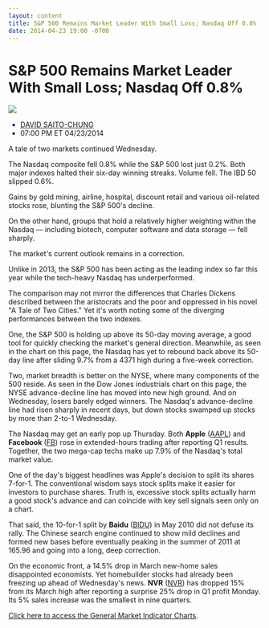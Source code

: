 ```yaml
---
layout: content
title: S&P 500 Remains Market Leader With Small Loss; Nasdaq Off 0.8%
date: 2014-04-23 19:00 -0700
---
```



S&P 500 Remains Market Leader With Small Loss; Nasdaq Off 0.8%
===============================================================


![](https://www.investors.com/wp-content/uploads/ibd-migrated-images/MPv_140424_635338639183060602.png)

* [DAVID SAITO-CHUNG](https://www.investors.com/author/chungd/ "Posts by DAVID SAITO-CHUNG")
* 07:00 PM ET 04/23/2014




A tale of two markets continued Wednesday.

  

The Nasdaq composite fell 0.8% while the S&P 500 lost just 0.2%. Both major indexes halted their six-day winning streaks. Volume fell. The IBD 50 slipped 0.6%.

  

Gains by gold mining, airline, hospital, discount retail and various oil-related stocks rose, blunting the S&P 500's decline.

  

On the other hand, groups that hold a relatively higher weighting within the Nasdaq — including biotech, computer software and data storage — fell sharply.

  

The market's current outlook remains in a correction.

  

Unlike in 2013, the S&P 500 has been acting as the leading index so far this year while the tech-heavy Nasdaq has underperformed.

  

The comparison may not mirror the differences that Charles Dickens described between the aristocrats and the poor and oppressed in his novel "A Tale of Two Cities." Yet it's worth noting some of the diverging performances between the two indexes.

  

One, the S&P 500 is holding up above its 50-day moving average, a good tool for quickly checking the market's general direction. Meanwhile, as seen in the chart on this page, the Nasdaq has yet to rebound back above its 50-day line after sliding 9.7% from a 4371 high during a five-week correction.

  

Two, market breadth is better on the NYSE, where many components of the 500 reside. As seen in the Dow Jones industrials chart on this page, the NYSE advance-decline line has moved into new high ground. And on Wednesday, losers barely edged winners. The Nasdaq's advance-decline line had risen sharply in recent days, but down stocks swamped up stocks by more than 2-to-1 Wednesday.

  

The Nasdaq may get an early pop up Thursday. Both **Apple** ([AAPL](https://research.investors.com/quote.aspx?symbol=AAPL)) and **Facebook** ([FB](https://research.investors.com/quote.aspx?symbol=FB)) rose in extended-hours trading after reporting Q1 results. Together, the two mega-cap techs make up 7.9% of the Nasdaq's total market value.

  

One of the day's biggest headlines was Apple's decision to split its shares 7-for-1. The conventional wisdom says stock splits make it easier for investors to purchase shares. Truth is, excessive stock splits actually harm a good stock's advance and can coincide with key sell signals seen only on a chart.

  

That said, the 10-for-1 split by **Baidu** ([BIDU](https://research.investors.com/quote.aspx?symbol=BIDU)) in May 2010 did not defuse its rally. The Chinese search engine continued to show mild declines and formed new bases before eventually peaking in the summer of 2011 at 165.96 and going into a long, deep correction.

  

On the economic front, a 14.5% drop in March new-home sales disappointed economists. Yet homebuilder stocks had already been freezing up ahead of Wednesday's news. **NVR** ([NVR](https://research.investors.com/quote.aspx?symbol=NVR)) has dropped 15% from its March high after reporting a surprise 25% drop in Q1 profit Monday. Its 5% sales increase was the smallest in nine quarters.

  

[Click here to access the General Market Indicator Charts](https://www.investors.com/pdf/GMI_042414.pdf).




